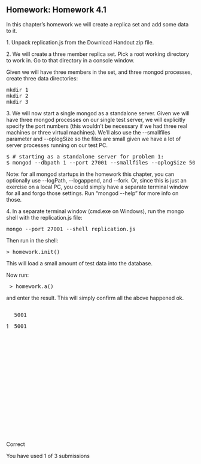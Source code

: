 <div><h2 class="problem-header">
  Homework: Homework 4.1
</h2>

<section class="problem"><div><p>In this chapter’s homework we will create a replica set and add some data to it.</p><p>1. Unpack replication.js from the Download Handout zip file.</p><p>2. We will create a three member replica set.  Pick a root working directory to work in.  Go to that directory in a console window.  </p><p>Given we will have three members in the set, and three mongod processes, create three data directories: </p><pre>mkdir 1
mkdir 2
mkdir 3
</pre><p>3. We will now start a single mongod as a standalone server.  Given we will have three mongod processes on our single test server, we will explicitly specify the port numbers (this wouldn’t be necessary if we had three real machines or three virtual machines).  We’ll also use the --smallfiles parameter and --oplogSize so the files are small given we have a lot of server processes running on our test PC.</p><pre>$ # starting as a standalone server for problem 1:
$ mongod --dbpath 1 --port 27001 --smallfiles --oplogSize 50
</pre><p>Note: for all mongod startups in the homework this chapter, you can optionally use --logPath,  --logappend, and --fork.  Or, since this is just an exercise on a local PC, you could simply have a separate terminal window for all and forgo those settings.  Run “mongod --help” for more info on those.</p><p>4. In a separate terminal window (cmd.exe on Windows), run the mongo shell with the replication.js file:</p><pre>mongo --port 27001 --shell replication.js
</pre><p>Then run in the shell:</p><pre>&gt; homework.init()
</pre><p>This will load a small amount of test data into the database.</p><p>Now run:</p><pre> &gt; homework.a()
</pre><p>and enter the result.  This will simply confirm all the above happened ok.</p><span><section class="textbox" id="textbox_i4x-10gen-M102-problem-53823c198bb48b1135b71675_2_1"><div class="codeinput"><textarea id="input_i4x-10gen-M102-problem-53823c198bb48b1135b71675_2_1" name="input_i4x-10gen-M102-problem-53823c198bb48b1135b71675_2_1" cols="50" rows="4" style="display: none;">5001</textarea><div class="CodeMirror cm-s-default CodeMirror-wrap"><div style="overflow: hidden; position: relative; width: 3px; height: 0px; top: 6px; left: 55.6px;"><textarea style="position: absolute; padding: 0px; width: 1px; height: 1em; outline: medium none; font-size: 4px;" wrap="off" autocorrect="off" autocapitalize="off" spellcheck="false" tabindex="0"></textarea></div><div class="CodeMirror-hscrollbar" style="left: 21px;"><div style="height: 1px;"></div></div><div class="CodeMirror-vscrollbar"><div style="width: 1px;"></div></div><div class="CodeMirror-scrollbar-filler"></div><div class="CodeMirror-gutter-filler"></div><div class="CodeMirror-scroll" tabindex="-1" draggable="true"><div class="CodeMirror-sizer" style="margin-left: 21px; min-height: 26px;"><div style="position: relative; top: 0px;"><div class="CodeMirror-lines"><div style="position: relative; outline: medium none;"><div class="CodeMirror-measure"><pre><span>5</span><span>0</span><span>0</span><span>1</span></pre></div><div style="position: relative; z-index: 1; display: none;"></div><div class="CodeMirror-code" style=""><div style="position: relative;"><div style="position: absolute; left: -21px;"><div class="CodeMirror-linenumber CodeMirror-gutter-elt" style="left: 0px; width: 12px;">1</div></div><pre>5001</pre></div></div><div class="CodeMirror-cursor" style="left: 33.6px; top: 1px; height: 16px;">&nbsp;</div><div class="CodeMirror-cursor CodeMirror-secondarycursor" style="display: none;">&nbsp;</div></div></div></div></div><div style="position: absolute; height: 30px; width: 1px; top: 26px;"></div><div class="CodeMirror-gutters" style="height: 268px;"><div class="CodeMirror-gutter CodeMirror-linenumbers" style="width: 20px;"></div></div></div></div></div><div class="grader-status"><span id="status_i4x-10gen-M102-problem-53823c198bb48b1135b71675_2_1" class="correct">Correct</span><p class="debug"></p></div><span id="answer_i4x-10gen-M102-problem-53823c198bb48b1135b71675_2_1"></span><div class="external-grader-message">

  </div><script>
    // Note: We need to make the area follow the CodeMirror for this to work.
    $(function(){
      var cm = CodeMirror.fromTextArea(document.getElementById("input_i4x-10gen-M102-problem-53823c198bb48b1135b71675_2_1"), {
        lineNumbers: true,
        mode: "python",
        matchBrackets: true,
        lineWrapping: true,
        indentUnit: "4",
        tabSize: "4",
        indentWithTabs: false,
        extraKeys: {
            "Tab": function(cm) {
                cm.replaceSelection("    ", "end");
            }
        },
        smartIndent: false
      });
    });
  </script></section></span></div>

  <section class="action"><input type="hidden" value="Homework: Homework 4.1" name="problem_id"><section class="submission_feedback">
      You have used 1 of 3 submissions
    </section></section></section></div>
